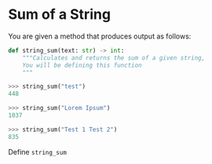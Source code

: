 # Sum of a String

You are given a method that produces output as follows:

```python
def string_sum(text: str) -> int:
    """Calculates and returns the sum of a given string,
    You will be defining this function
    """

>>> string_sum("test")
448

>>> string_sum("Lorem Ipsum")
1037

>>> string_sum("Test 1 Test 2")
835
```

Define `string_sum`